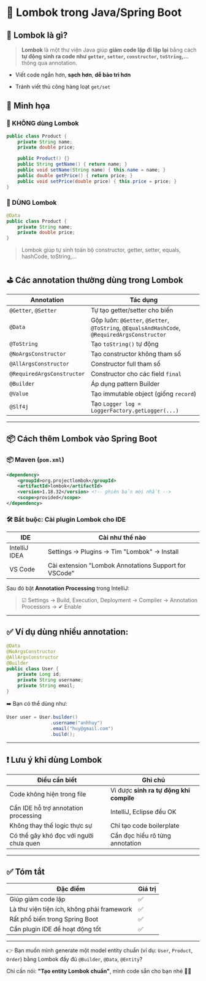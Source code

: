 # 🌱 Lombok trong Java/Spring Boot

## 🍺 Lombok là gì?

> **Lombok** là một thư viện Java giúp **giảm code lặp đi lặp lại** bằng cách **tự động sinh ra code như `getter`, `setter`, `constructor`, `toString`,...** thông qua annotation.

- Viết code ngắn hơn, **sạch hơn**, **dễ bảo trì hơn**

- Tránh viết thủ công hàng loạt `get/set`

## 🧱 Minh họa

### 🥕 KHÔNG dùng Lombok

```java
public class Product {
    private String name;
    private double price;

    public Product() {}
    public String getName() { return name; }
    public void setName(String name) { this.name = name; }
    public double getPrice() { return price; }
    public void setPrice(double price) { this.price = price; }
}
```

### 🏀 DÙNG Lombok

```java
@Data
public class Product {
    private String name;
    private double price;
}
```

> Lombok giúp tự sinh toàn bộ constructor, getter, setter, equals, hashCode, toString,...

## ⛳ Các annotation thường dùng trong Lombok

| Annotation                 | Tác dụng                                                                                      |
| -------------------------- | --------------------------------------------------------------------------------------------- |
| `@Getter`, `@Setter`       | Tự tạo getter/setter cho biến                                                                 |
| `@Data`                    | Gộp luôn: `@Getter`, `@Setter`, `@ToString`, `@EqualsAndHashCode`, `@RequiredArgsConstructor` |
| `@ToString`                | Tạo `toString()` tự động                                                                      |
| `@NoArgsConstructor`       | Tạo constructor không tham số                                                                 |
| `@AllArgsConstructor`      | Constructor full tham số                                                                      |
| `@RequiredArgsConstructor` | Constructor cho các field `final`                                                             |
| `@Builder`                 | Áp dụng pattern Builder                                                                       |
| `@Value`                   | Tạo immutable object (giống `record`)                                                         |
| `@Slf4j`                   | Tạo `Logger log = LoggerFactory.getLogger(...)`                                               |

---

## 📦 Cách thêm Lombok vào Spring Boot

### 📦 Maven (`pom.xml`)

```xml
<dependency>
    <groupId>org.projectlombok</groupId>
    <artifactId>lombok</artifactId>
    <version>1.18.32</version> <!-- phiên bản mới nhất -->
    <scope>provided</scope>
</dependency>
```

### 🛠 Bắt buộc: **Cài plugin Lombok cho IDE**

| IDE           | Cài như thế nào                                       |
| ------------- | ----------------------------------------------------- |
| IntelliJ IDEA | Settings → Plugins → Tìm "Lombok" → Install           |
| VS Code       | Cài extension "Lombok Annotations Support for VSCode" |

Sau đó bật **Annotation Processing** trong IntelliJ:

> ☑ Settings → Build, Execution, Deployment → Compiler → Annotation Processors → ✔ Enable

---

## ✅ Ví dụ dùng nhiều annotation:

```java
@Data
@NoArgsConstructor
@AllArgsConstructor
@Builder
public class User {
    private Long id;
    private String username;
    private String email;
}
```

➡️ Bạn có thể dùng như:

```java
User user = User.builder()
                .username("anhhuy")
                .email("huy@gmail.com")
                .build();
```

---

## ❗ Lưu ý khi dùng Lombok

| Điều cần biết                          | Ghi chú                                 |
| -------------------------------------- | --------------------------------------- |
| Code không hiện trong file             | Vì được **sinh ra tự động khi compile** |
| Cần IDE hỗ trợ annotation processing   | IntelliJ, Eclipse đều OK                |
| Không thay thế logic thực sự           | Chỉ tạo code boilerplate                |
| Có thể gây khó đọc với người chưa quen | Cần đọc hiểu rõ từng annotation         |

---

## ✅ Tóm tắt

| Đặc điểm                                   | Giá trị |
| ------------------------------------------ | ------- |
| Giúp giảm code lặp                         | ✅      |
| Là thư viện tiện ích, không phải framework | ✅      |
| Rất phổ biến trong Spring Boot             | ✅      |
| Cần plugin IDE để hoạt động tốt            | ✅      |

---

👉 Bạn muốn mình generate một model entity chuẩn (ví dụ: `User`, `Product`, `Order`) bằng Lombok đầy đủ `@Builder`, `@Data`, `@Entity`?

Chỉ cần nói: **"Tạo entity Lombok chuẩn"**, mình code sẵn cho bạn nhé 🔧🤖
